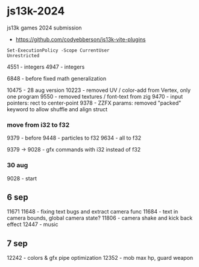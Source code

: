# js13k-2024
js13k games 2024 submission


- https://github.com/codyebberson/js13k-vite-plugins

```shell
Set-ExecutionPolicy -Scope CurrentUser
Unrestricted
```



4551 - integers
 4947 - integers

 6848 - before fixed math generalization


10475 - 28 aug version
10223 - removed UV / color-add from Vertex, only one program
9550 - removed textures / font-text from zig
9470 - input pointers: rect to center-point
9378 - ZZFX params: removed "packed" keyword to allow shuffle and align struct

### move from i32 to f32
9379 - before 
9448 - particles to f32
9634 - all to f32

9379 -> 9028 - gfx commands with i32 instead of f32

### 30 aug
9028 - start

## 6 sep
11671
11648 - fixing text bugs and extract camera func
11684 - text in camera bounds, global camera state?
11806 - camera shake and kick back effect
12447 - music

## 7 sep
12242 - colors & gfx pipe optimization
12352 - mob max hp, guard weapon

